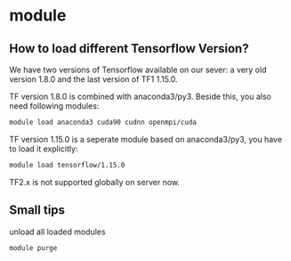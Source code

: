 # module

## How to load different Tensorflow Version?
We have two versions of Tensorflow available on our sever: a very old version 1.8.0 and the last version of TF1 1.15.0.

TF version 1.8.0 is combined with anaconda3/py3. Beside this, you also need following modules:
```bash
module load anaconda3 cuda90 cudnn openmpi/cuda 
```

TF version 1.15.0 is a seperate module based on anaconda3/py3, you have to load it explicitly:
```bash
module load tensorflow/1.15.0
```

TF2.x is not supported globally on server now.
## Small tips

unload all loaded modules
```shell
module purge
```